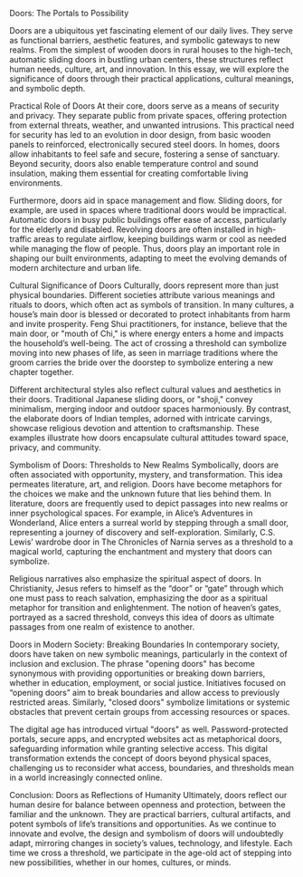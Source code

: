 
Doors: The Portals to Possibility

Doors are a ubiquitous yet fascinating element of our daily lives. They serve as functional barriers, aesthetic features, and symbolic gateways to new realms. From the simplest of wooden doors in rural houses to the high-tech, automatic sliding doors in bustling urban centers, these structures reflect human needs, culture, art, and innovation. In this essay, we will explore the significance of doors through their practical applications, cultural meanings, and symbolic depth.

Practical Role of Doors
At their core, doors serve as a means of security and privacy. They separate public from private spaces, offering protection from external threats, weather, and unwanted intrusions. This practical need for security has led to an evolution in door design, from basic wooden panels to reinforced, electronically secured steel doors. In homes, doors allow inhabitants to feel safe and secure, fostering a sense of sanctuary. Beyond security, doors also enable temperature control and sound insulation, making them essential for creating comfortable living environments.

Furthermore, doors aid in space management and flow. Sliding doors, for example, are used in spaces where traditional doors would be impractical. Automatic doors in busy public buildings offer ease of access, particularly for the elderly and disabled. Revolving doors are often installed in high-traffic areas to regulate airflow, keeping buildings warm or cool as needed while managing the flow of people. Thus, doors play an important role in shaping our built environments, adapting to meet the evolving demands of modern architecture and urban life.

Cultural Significance of Doors
Culturally, doors represent more than just physical boundaries. Different societies attribute various meanings and rituals to doors, which often act as symbols of transition. In many cultures, a house’s main door is blessed or decorated to protect inhabitants from harm and invite prosperity. Feng Shui practitioners, for instance, believe that the main door, or "mouth of Chi," is where energy enters a home and impacts the household’s well-being. The act of crossing a threshold can symbolize moving into new phases of life, as seen in marriage traditions where the groom carries the bride over the doorstep to symbolize entering a new chapter together.

Different architectural styles also reflect cultural values and aesthetics in their doors. Traditional Japanese sliding doors, or "shoji," convey minimalism, merging indoor and outdoor spaces harmoniously. By contrast, the elaborate doors of Indian temples, adorned with intricate carvings, showcase religious devotion and attention to craftsmanship. These examples illustrate how doors encapsulate cultural attitudes toward space, privacy, and community.

Symbolism of Doors: Thresholds to New Realms
Symbolically, doors are often associated with opportunity, mystery, and transformation. This idea permeates literature, art, and religion. Doors have become metaphors for the choices we make and the unknown future that lies behind them. In literature, doors are frequently used to depict passages into new realms or inner psychological spaces. For example, in Alice’s Adventures in Wonderland, Alice enters a surreal world by stepping through a small door, representing a journey of discovery and self-exploration. Similarly, C.S. Lewis’ wardrobe door in The Chronicles of Narnia serves as a threshold to a magical world, capturing the enchantment and mystery that doors can symbolize.

Religious narratives also emphasize the spiritual aspect of doors. In Christianity, Jesus refers to himself as the “door” or “gate” through which one must pass to reach salvation, emphasizing the door as a spiritual metaphor for transition and enlightenment. The notion of heaven’s gates, portrayed as a sacred threshold, conveys this idea of doors as ultimate passages from one realm of existence to another.

Doors in Modern Society: Breaking Boundaries
In contemporary society, doors have taken on new symbolic meanings, particularly in the context of inclusion and exclusion. The phrase "opening doors" has become synonymous with providing opportunities or breaking down barriers, whether in education, employment, or social justice. Initiatives focused on “opening doors” aim to break boundaries and allow access to previously restricted areas. Similarly, "closed doors" symbolize limitations or systemic obstacles that prevent certain groups from accessing resources or spaces.

The digital age has introduced virtual "doors" as well. Password-protected portals, secure apps, and encrypted websites act as metaphorical doors, safeguarding information while granting selective access. This digital transformation extends the concept of doors beyond physical spaces, challenging us to reconsider what access, boundaries, and thresholds mean in a world increasingly connected online.

Conclusion: Doors as Reflections of Humanity
Ultimately, doors reflect our human desire for balance between openness and protection, between the familiar and the unknown. They are practical barriers, cultural artifacts, and potent symbols of life’s transitions and opportunities. As we continue to innovate and evolve, the design and symbolism of doors will undoubtedly adapt, mirroring changes in society’s values, technology, and lifestyle. Each time we cross a threshold, we participate in the age-old act of stepping into new possibilities, whether in our homes, cultures, or minds.
